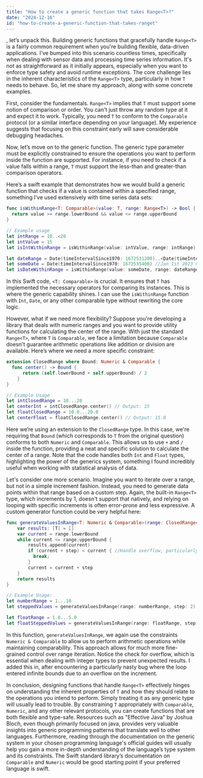 ```yaml
---
title: "How to create a generic function that takes Range<T>?"
date: "2024-12-16"
id: "how-to-create-a-generic-function-that-takes-ranget"
---
```


, let’s unpack this. Building generic functions that gracefully handle `Range<T>` is a fairly common requirement when you're building flexible, data-driven applications. I've bumped into this scenario countless times, specifically when dealing with sensor data and processing time series information. It's not as straightforward as it initially appears, especially when you want to enforce type safety and avoid runtime exceptions. The core challenge lies in the inherent characteristics of the `Range<T>` type, particularly in how `T` needs to behave. So, let me share my approach, along with some concrete examples.

First, consider the fundamentals. `Range<T>` implies that `T` must support some notion of comparison or order. You can't just throw any random type at it and expect it to work. Typically, you need `T` to conform to the `Comparable` protocol (or a similar interface depending on your language). My experience suggests that focusing on this constraint early will save considerable debugging headaches.

Now, let’s move on to the generic function. The generic type parameter must be explicitly constrained to ensure the operations you want to perform inside the function are supported. For instance, if you need to check if a value falls within a range, `T` must support the less-than and greater-than comparison operators.

Here’s a swift example that demonstrates how we would build a generic function that checks if a value is contained within a specified range, something I’ve used extensively with time series data sets:

```swift
func isWithinRange<T: Comparable>(value: T, range: Range<T>) -> Bool {
  return value >= range.lowerBound && value <= range.upperBound
}

// Example usage
let intRange = 10..<20
let intValue = 15
let isIntWithinRange = isWithinRange(value: intValue, range: intRange) // Output: true

let dateRange = Date(timeIntervalSince1970: 1672531200)..<Date(timeIntervalSince1970: 1672542000) // Jan 1st 2023 00:00:00 -> Jan 1st 2023 03:00:00
let someDate = Date(timeIntervalSince1970: 1672535400) //Jan 1st 2023 01:30:00
let isDateWithinRange = isWithinRange(value: someDate, range: dateRange) // Output: true
```

In this Swift code, `<T: Comparable>` is crucial. It ensures that `T` has implemented the necessary operators for comparing its instances. This is where the generic capability shines. I can use the `isWithinRange` function with `Int`, `Date`, or any other comparable type without rewriting the core logic.

However, what if we need more flexibility? Suppose you're developing a library that deals with numeric ranges and you want to provide utility functions for calculating the center of the range. With just the standard `Range<T>`, where `T` is `Comparable`, we face a limitation because `Comparable` doesn't guarantee arithmetic operations like addition or division are available. Here’s where we need a more specific constraint:

```swift
extension ClosedRange where Bound: Numeric & Comparable {
  func center() -> Bound {
      return (self.lowerBound + self.upperBound) / 2
    }
}

// Example Usage
let intClosedRange = 10...20
let centerInt = intClosedRange.center() // Output: 15
let floatClosedRange = 10.0...20.0
let centerFloat = floatClosedRange.center() // Output: 15.0
```

Here we’re using an extension to the `ClosedRange` type. In this case, we're requiring that `Bound` (which corresponds to `T` from the original question) conforms to both `Numeric` and `Comparable`. This allows us to use `+` and `/` inside the function, providing a neat and specific solution to calculate the center of a range. Note that the code handles both `Int` and `Float` types, highlighting the power of the generics system, something I found incredibly useful when working with statistical analysis of data.

Let's consider one more scenario. Imagine you want to iterate over a range, but not in a simple increment fashion. Instead, you need to generate data points within that range based on a custom step. Again, the built-in `Range<T>` type, which increments by 1, doesn't support that natively, and relying on looping with specific increments is often error-prone and less expressive. A custom generator function could be very helpful here:

```swift
func generateValuesInRange<T: Numeric & Comparable>(range: ClosedRange<T>, step: T) -> [T] {
    var results: [T] = []
    var current = range.lowerBound
    while current <= range.upperBound {
        results.append(current)
        if (current + step) < current { //Handle overflow, particularly for Int
          break;
        }
        current = current + step
    }
    return results
}

// Example Usage:
let numberRange = 1...10
let steppedValues = generateValuesInRange(range: numberRange, step: 2) // Output: [1, 3, 5, 7, 9]

let floatRange = 1.0...5.0
let floatSteppedValues = generateValuesInRange(range: floatRange, step: 0.5) // Output: [1.0, 1.5, 2.0, 2.5, 3.0, 3.5, 4.0, 4.5, 5.0]
```

In this function, `generateValuesInRange`, we again use the constraints `Numeric & Comparable` to allow us to perform arithmetic operations while maintaining comparability. This approach allows for much more fine-grained control over range iteration. Notice the check for overflow, which is essential when dealing with integer types to prevent unexpected results. I added this in, after encountering a particularly nasty bug where the loop entered infinite bounds due to an overflow on the increment.

In conclusion, designing functions that handle `Range<T>` effectively hinges on understanding the inherent properties of `T` and how they should relate to the operations you intend to perform. Simply treating it as any generic type will usually lead to trouble. By constraining `T` appropriately with `Comparable`, `Numeric`, and any other relevant protocols, you can create functions that are both flexible and type-safe. Resources such as "Effective Java" by Joshua Bloch, even though primarily focused on java, provides very valuable insights into generic programming patterns that translate well to other languages. Furthermore, reading through the documentation on the generic system in your chosen programming language's official guides will usually help you gain a more in-depth understanding of the language’s type system and its constraints. The Swift standard library’s documentation on `Comparable` and `Numeric` would be good starting point if your preferred language is swift.
